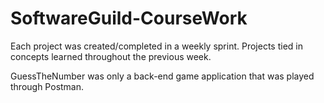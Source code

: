 # SoftwareGuild-CourseWork

Each project was created/completed in a weekly sprint. Projects tied in concepts learned throughout the previous week.

GuessTheNumber was only a back-end game application that was played through Postman.